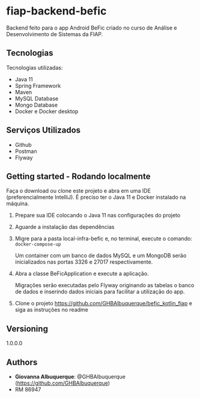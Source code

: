# fiap-backend-befic

Backend feito para o app Android BeFic criado no curso de Análise e Desenvolvimento de Sistemas da FIAP.

## Tecnologias

Tecnologias utilizadas:

* Java 11
* Spring Framework
* Maven
* MySQL Database
* Mongo Database
* Docker e Docker desktop

## Serviços Utilizados

* Github
* Postman
* Flyway

## Getting started - Rodando localmente

Faça o download ou clone este projeto e abra em uma IDE (preferencialmente IntelliJ).
É preciso ter o Java 11 e Docker instalado na máquina.

1. Prepare sua IDE colocando o Java 11 nas configurações do projeto 
2. Aguarde a instalação das dependências
3. Migre para a pasta local-infra-befic e, no terminal, execute o comando:
   ```docker-compose-up```
      
   
    Um container com um banco de dados MySQL e um MongoDB serão inicializados nas portas 3326 e 27017 respectivamente.
4. Abra a classe BeFicApplication e execute a aplicação.
   

     Migrações serão executadas pelo Flyway originando as tabelas o banco de dados e inserindo dados iniciais para facilitar a utilização do app.

5. Clone o projeto https://github.com/GHBAlbuquerque/befic_kotlin_fiap e siga as instruções no readme


## Versioning

1.0.0.0


## Authors

* **Giovanna Albuquerque**: @GHBAlbuquerque (https://github.com/GHBAlbuquerque)
* RM 86947
